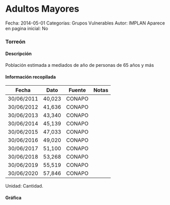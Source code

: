 Adultos Mayores
=====

Fecha: 2014-05-01
Categorías: Grupos Vulnerables
Autor: IMPLAN
Aparece en pagina inicial: No

### Torreón

#### Descripción

Población estimada a mediados de año de personas de 65 años y más

<!-- break -->

#### Información recopilada

<table class="table table-hover table-bordered matriz">
  <thead>
    <tr><th>Fecha</th><th>Dato</th><th>Fuente</th><th>Notas</th></tr>
  </thead>
  <tbody>
    <tr><td class="centrado">30/06/2011</td><td class="derecha">40,023</td><td>CONAPO</td><td></td></tr>
    <tr><td class="centrado">30/06/2012</td><td class="derecha">41,636</td><td>CONAPO</td><td></td></tr>
    <tr><td class="centrado">30/06/2013</td><td class="derecha">43,340</td><td>CONAPO</td><td></td></tr>
    <tr><td class="centrado">30/06/2014</td><td class="derecha">45,139</td><td>CONAPO</td><td></td></tr>
    <tr><td class="centrado">30/06/2015</td><td class="derecha">47,033</td><td>CONAPO</td><td></td></tr>
    <tr><td class="centrado">30/06/2016</td><td class="derecha">49,020</td><td>CONAPO</td><td></td></tr>
    <tr><td class="centrado">30/06/2017</td><td class="derecha">51,100</td><td>CONAPO</td><td></td></tr>
    <tr><td class="centrado">30/06/2018</td><td class="derecha">53,268</td><td>CONAPO</td><td></td></tr>
    <tr><td class="centrado">30/06/2019</td><td class="derecha">55,519</td><td>CONAPO</td><td></td></tr>
    <tr><td class="centrado">30/06/2020</td><td class="derecha">57,846</td><td>CONAPO</td><td></td></tr>
  </tbody>
</table>

Unidad: Cantidad.

#### Gráfica

<div id="Morrisokcnpjmg" class="grafica"></div>
<script>
new Morris.Line({
element: 'Morrisokcnpjmg',
data: [{ fecha: '2011-06-30', dato: 40023 },{ fecha: '2012-06-30', dato: 41636 },{ fecha: '2013-06-30', dato: 43340 },{ fecha: '2014-06-30', dato: 45139 },{ fecha: '2015-06-30', dato: 47033 },{ fecha: '2016-06-30', dato: 49020 },{ fecha: '2017-06-30', dato: 51100 },{ fecha: '2018-06-30', dato: 53268 },{ fecha: '2019-06-30', dato: 55519 },{ fecha: '2020-06-30', dato: 57846 }],
xkey: 'fecha',
ykeys: ['dato'],
labels: ['Dato'],
lineColors: ['#FF5B02'],
xLabelFormat: function(d) { return d.getDate()+'/'+(d.getMonth()+1)+'/'+d.getFullYear(); },
dateFormat: function(ts) { var d = new Date(ts); return d.getDate() + '/' + (d.getMonth() + 1) + '/' + d.getFullYear(); }
});
</script>
